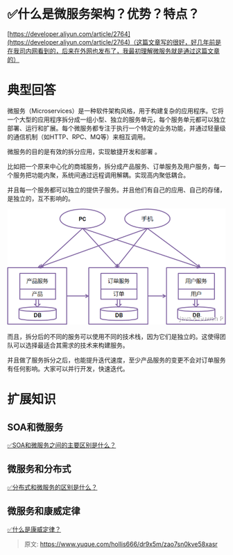 # ✅什么是微服务架构？优势？特点？

[https://developer.aliyun.com/article/2764](https://developer.aliyun.com/article/2764)（这篇文章写的很好，好几年前是在我司内网看到的，后来在外网也发布了，我最初理解微服务就是通过这篇文章的）


# 典型回答

微服务（Microservices）是一种软件架构风格，用于构建复杂的应用程序。它将一个大型的应用程序拆分成一组小型、独立的服务单元，每个服务单元都可以独立部署、运行和扩展。每个微服务都专注于执行一个特定的业务功能，并通过轻量级的通信机制（如HTTP、RPC、MQ等）来相互调用。

微服务的目的是有效的拆分应用，实现敏捷开发和部署 。

比如把一个原来中心化的商城服务，拆分成产品服务、订单服务及用户服务，每一个服务把功能内聚，系统间通过远程调用解耦。实现高内聚低耦合。

并且每一个服务都可以独立的提供子服务。并且他们有自己的应用、自己的存储，是独立的，互不影响的。


![image.png](./img/aKCj79WIncNq02p6/1672143080006-ae966858-96bc-4bae-b180-9ce22d7dfdd2-575395.png)

而且，拆分后的不同的服务可以使用不同的技术栈，因为它们是独立的。这使得团队可以选择最适合其需求的技术来构建服务。

并且做了服务拆分之后，也能提升迭代速度，至少产品服务的变更不会对订单服务有任何影响。大家可以并行开发，快速迭代。



# 扩展知识


## SOA和微服务

[✅SOA和微服务之间的主要区别是什么？](https://www.yuque.com/hollis666/dr9x5m/fkg3572ih9pye728?view=doc_embed)


## 微服务和分布式

[✅分布式和微服务的区别是什么？](https://www.yuque.com/hollis666/dr9x5m/av4fdpxuxauxym6k?view=doc_embed)


## 微服务和康威定律

[✅什么是康威定律？](https://www.yuque.com/hollis666/dr9x5m/rcgubon7keglqt75?view=doc_embed)


> 原文: <https://www.yuque.com/hollis666/dr9x5m/zao7sn0kve58xasr>
